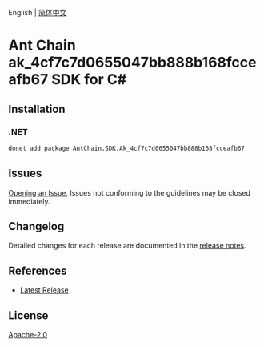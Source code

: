 English | [简体中文](README-CN.md)

# Ant Chain ak_4cf7c7d0655047bb888b168fcceafb67 SDK for C#

## Installation

### .NET

```bash
donet add package AntChain.SDK.Ak_4cf7c7d0655047bb888b168fcceafb67
```

## Issues

[Opening an Issue](https://github.com/alipay/antchain-openapi-prod-sdk/issues/new), Issues not conforming to the guidelines may be closed immediately.

## Changelog

Detailed changes for each release are documented in the [release notes](./ChangeLog.md).

## References

* [Latest Release](https://github.com/alipay/antchain-openapi-prod-sdk/)

## License

[Apache-2.0](http://www.apache.org/licenses/LICENSE-2.0)
